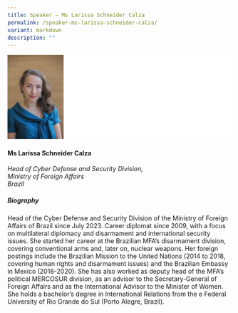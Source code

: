 ```yaml
---
title: Speaker – Ms Larissa Schneider Calza
permalink: /speaker-ms-larissa-schneider-calza/
variant: markdown
description: ""
---
```

![](/images/2024%20speakers/Larissa_Schneider_Calza.png)
#### **Ms Larissa Schneider Calza**

*Head of Cyber Defense and Security Division, <br>
 Ministry of Foreign Affairs<br>Brazil*
 
##### **Biography**
Head of the Cyber Defense and Security Division of the Ministry of Foreign Affairs of Brazil since July 2023. Career diplomat since 2009, with a focus on multilateral diplomacy and disarmament and international security issues. She started her career at the Brazilian MFA’s disarmament division, covering conventional arms and, later on, nuclear weapons. Her foreign postings include the Brazilian Mission to the United Nations (2014 to 2018, covering human rights and disarmament issues) and the Brazilian Embassy in Mexico (2018-2020). She has also worked as deputy head of the MFA’s political MERCOSUR division, as an advisor to the Secretary-General of Foreign Affairs and as the International Advisor to the Minister of Women. She holds a bachelor’s degree in International Relations from the e Federal University of Rio Grande do Sul (Porto Alegre, Brazil).

